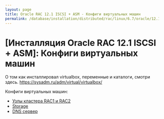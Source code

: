 ```yaml
---
layout: page
title: Oracle RAC 12.1 ISCSI + ASM - Конфиги виртуальных машин
permalink: /database/installation/distributed/rac/linux/6.7/oracle/12.1/iscsi-asm/vm/
---
```


# [Инсталляция Oracle RAC 12.1 ISCSI + ASM]: Конфиги виртуальных машин

О том как инсталлировал virtualbox, переменные и каталоги, смотри здесь.
https://sysadm.ru/adm/virtual/virtualbox/

Конфиги виртуальных машин:

<ul>
<li><a href="/database/installation/distributed/rac/linux/6.7/oracle/12.1/shared-file-system/vm/rac-nodes/">Узлы кластера RAC1 и RAC2</a></li>
<li><a href="/database/installation/distributed/rac/linux/6.7/oracle/12.1/shared-file-system/vm/storage/">Storage</a></li>
<li><a href="/database/installation/distributed/rac/linux/6.7/oracle/12.1/shared-file-system/vm/dns-server/">DNS сервер</a></li>
</ul>
